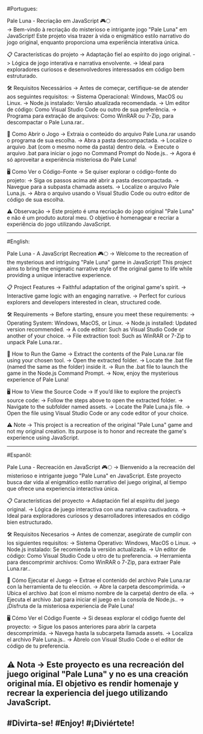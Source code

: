 #Portugues:

Pale Luna - Recriação em JavaScript 🎮🌕                                                             
-> Bem-vindo à recriação do misterioso e intrigante jogo "Pale Luna" em JavaScript! Este projeto visa trazer à vida o enigmático estilo narrativo do jogo original, enquanto proporciona uma experiência interativa única.

📋 Características do projeto
-> Adaptação fiel ao espírito do jogo original.
-> Lógica de jogo interativa e narrativa envolvente.
-> Ideal para exploradores curiosos e desenvolvedores interessados em código bem estruturado.

🛠️ Requisitos Necessários
-> Antes de começar, certifique-se de atender aos seguintes requisitos:
-> Sistema Operacional: Windows, MacOS ou Linux.
-> Node.js instalado: Versão atualizada recomendada.
-> Um editor de código: Como Visual Studio Code ou outro de sua preferência.
-> Programa para extração de arquivos: Como WinRAR ou 7-Zip, para descompactar o Pale Luna.rar..

🚀 Como Abrir o Jogo
-> Extraia o conteúdo do arquivo Pale Luna.rar usando o programa de sua escolha.
-> Abra a pasta descompactada.
-> Localize o arquivo .bat (com o mesmo nome da pasta) dentro dela.
-> Execute o arquivo .bat para iniciar o jogo no Command Prompt do Node.js..
-> Agora é só aproveitar a experiência misteriosa do Pale Luna!

🖥️ Como Ver o Código-Fonte
-> Se quiser explorar o código-fonte do projeto:
-> Siga os passos acima até abrir a pasta descompactada.
-> Navegue para a subpasta chamada assets.
-> Localize o arquivo Pale Luna.js.
-> Abra o arquivo usando o Visual Studio Code ou outro editor de código de sua escolha.

⚠️ Observação
-> Este projeto é uma recriação do jogo original "Pale Luna" e não é um produto autoral meu. O objetivo é homenagear e recriar a experiência do jogo utilizando JavaScript.

------------------------------------------------------------------------------------------------------
#English:

Pale Luna - A JavaScript Recreation 🎮🌕
-> Welcome to the recreation of the mysterious and intriguing "Pale Luna" game in JavaScript! This project aims to bring the enigmatic narrative style of the original game to life while providing a unique interactive experience.

📋 Project Features
-> Faithful adaptation of the original game's spirit.
-> Interactive game logic with an engaging narrative.
-> Perfect for curious explorers and developers interested in clean, structured code.

🛠️ Requirements
-> Before starting, ensure you meet these requirements:
-> Operating System: Windows, MacOS, or Linux.
-> Node.js installed: Updated version recommended.
-> A code editor: Such as Visual Studio Code or another of your choice.
-> File extraction tool: Such as WinRAR or 7-Zip to unpack Pale Luna.rar..

🚀 How to Run the Game
-> Extract the contents of the Pale Luna.rar file using your chosen tool.
-> Open the extracted folder.
-> Locate the .bat file (named the same as the folder) inside it.
-> Run the .bat file to launch the game in the Node.js Command Prompt.
-> Now, enjoy the mysterious experience of Pale Luna!

🖥️ How to View the Source Code
-> If you’d like to explore the project’s source code:
-> Follow the steps above to open the extracted folder.
-> Navigate to the subfolder named assets.
-> Locate the Pale Luna.js file.
-> Open the file using Visual Studio Code or any code editor of your choice.

⚠️ Note
-> This project is a recreation of the original "Pale Luna" game and not my original creation. Its purpose is to honor and recreate the game's experience using JavaScript.

------------------------------------------------------------------------------------------------------
#Espanõl:

Pale Luna - Recreación en JavaScript 🎮🌕
-> Bienvenido a la recreación del misterioso e intrigante juego "Pale Luna" en JavaScript. Este proyecto busca dar vida al enigmático estilo narrativo del juego original, al tiempo que ofrece una experiencia interactiva única.

📋 Características del proyecto
-> Adaptación fiel al espíritu del juego original.
-> Lógica de juego interactiva con una narrativa cautivadora.
-> Ideal para exploradores curiosos y desarrolladores interesados en código bien estructurado.

🛠️ Requisitos Necesarios
-> Antes de comenzar, asegúrate de cumplir con los siguientes requisitos:
-> Sistema Operativo: Windows, MacOS o Linux.
-> Node.js instalado: Se recomienda la versión actualizada.
-> Un editor de código: Como Visual Studio Code u otro de tu preferencia.
-> Herramienta para descomprimir archivos: Como WinRAR o 7-Zip, para extraer Pale Luna.rar..

🚀 Cómo Ejecutar el Juego
-> Extrae el contenido del archivo Pale Luna.rar con la herramienta de tu elección.
-> Abre la carpeta descomprimida.
-> Ubica el archivo .bat (con el mismo nombre de la carpeta) dentro de ella.
-> Ejecuta el archivo .bat para iniciar el juego en la consola de Node.js..
-> ¡Disfruta de la misteriosa experiencia de Pale Luna!

🖥️ Cómo Ver el Código Fuente
-> Si deseas explorar el código fuente del proyecto:
-> Sigue los pasos anteriores para abrir la carpeta descomprimida.
-> Navega hasta la subcarpeta llamada assets.
-> Localiza el archivo Pale Luna.js..
-> Ábrelo con Visual Studio Code o el editor de código de tu preferencia.

⚠️ Nota
-> Este proyecto es una recreación del juego original "Pale Luna" y no es una creación original mía. El objetivo es rendir homenaje y recrear la experiencia del juego utilizando JavaScript.
------------------------------------------------------------------------------------------------------
#Divirta-se!
#Enjoy!
#¡Diviértete!
------------------------------------------------------------------------------------------------------
